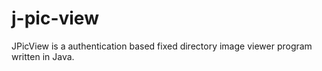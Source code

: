 # j-pic-view
JPicView is a authentication based fixed directory image viewer program written in Java.
